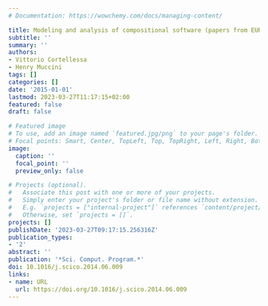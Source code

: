 ```yaml
---
# Documentation: https://wowchemy.com/docs/managing-content/

title: Modeling and analysis of compositional software (papers from EUROMICRO SEAA'12)
subtitle: ''
summary: ''
authors:
- Vittorio Cortellessa
- Henry Muccini
tags: []
categories: []
date: '2015-01-01'
lastmod: 2023-03-27T11:17:15+02:00
featured: false
draft: false

# Featured image
# To use, add an image named `featured.jpg/png` to your page's folder.
# Focal points: Smart, Center, TopLeft, Top, TopRight, Left, Right, BottomLeft, Bottom, BottomRight.
image:
  caption: ''
  focal_point: ''
  preview_only: false

# Projects (optional).
#   Associate this post with one or more of your projects.
#   Simply enter your project's folder or file name without extension.
#   E.g. `projects = ["internal-project"]` references `content/project/deep-learning/index.md`.
#   Otherwise, set `projects = []`.
projects: []
publishDate: '2023-03-27T09:17:15.256316Z'
publication_types:
- '2'
abstract: ''
publication: '*Sci. Comput. Program.*'
doi: 10.1016/j.scico.2014.06.009
links:
- name: URL
  url: https://doi.org/10.1016/j.scico.2014.06.009
---
```

